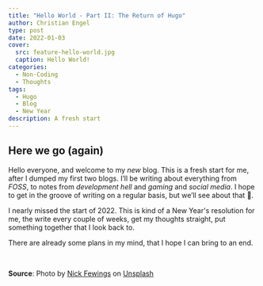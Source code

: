 ```yaml
---
title: "Hello World - Part II: The Return of Hugo"
author: Christian Engel
type: post
date: 2022-01-03
cover:
  src: feature-hello-world.jpg
  caption: Hello World!
categories:
  - Non-Coding
  - Thoughts
tags:
  - Hugo
  - Blog
  - New Year
description: A fresh start
---
```


## Here we go (again)

Hello everyone, and welcome to my _new_ blog. This is a fresh start for me, after I dumped my first two blogs. I’ll be writing about everything from _FOSS_, to notes from _development hell_ and _gaming_ and _social media_. I hope to get in the groove of writing on a regular basis, but we’ll see about that 🙂.

I nearly missed the start of 2022. This is kind of a New Year's resolution for me, the write every couple of weeks, get my thoughts straight, put something together that I look back to.

There are already some plans in my mind, that I hope I can bring to an end.

&nbsp;

**Source**: Photo by [Nick Fewings](https://unsplash.com/@jannerboy62?utm_source=unsplash&utm_medium=referral&utm_content=creditCopyText) on [Unsplash](https://unsplash.com/s/photos/thoughts?utm_source=unsplash&utm_medium=referral&utm_content=creditCopyText)
